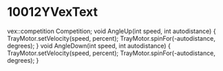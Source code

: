 # 10012YVexText
vex::competition Competition;  void AngleUp(int speed, int autodistance) {   TrayMotor.setVelocity(speed, percent);   TrayMotor.spinFor(-autodistance, degrees); }  void AngleDown(int speed, int autodistance) {   TrayMotor.setVelocity(speed, percent);   TrayMotor.spinFor(-autodistance, degrees); }

